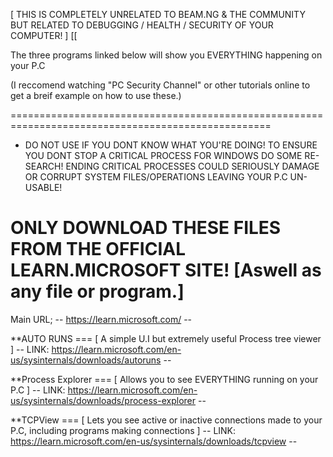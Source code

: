 [ THIS IS COMPLETELY UNRELATED TO BEAM.NG & THE COMMUNITY BUT RELATED TO DEBUGGING / HEALTH / SECURITY OF YOUR COMPUTER! ]
[[ 

The three programs linked below will show you EVERYTHING happening on your P.C 
 

(I reccomend watching "PC Security Channel" or other tutorials online to get a breif example on how to use these.)

 ===================================================================================================

- DO NOT USE IF YOU DONT KNOW WHAT YOU'RE DOING! TO ENSURE YOU DONT STOP A CRITICAL PROCESS FOR WINDOWS DO SOME RE-SEARCH!
  ENDING CRITICAL PROCESSES COULD SERIOUSLY DAMAGE OR CORRUPT SYSTEM FILES/OPERATIONS LEAVING YOUR P.C UN-USABLE! 

 ONLY DOWNLOAD THESE FILES FROM THE OFFICIAL LEARN.MICROSOFT SITE! [Aswell as any file or program.]
  ========================================================================================
  
Main URL;  -- https://learn.microsoft.com/ --


**AUTO RUNS === [ A simple U.I but extremely useful Process tree viewer ]
-- LINK: https://learn.microsoft.com/en-us/sysinternals/downloads/autoruns --



**Process Explorer === [ Allows you to see EVERYTHING running on your P.C ]
-- LINK: https://learn.microsoft.com/en-us/sysinternals/downloads/process-explorer --



**TCPView === [ Lets you see active or inactive connections made to your P.C, including programs making connections ]
-- LINK: https://learn.microsoft.com/en-us/sysinternals/downloads/tcpview --




